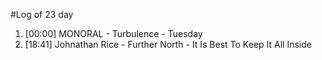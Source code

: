 #Log of 23 day

1. [00:00] MONORAL - Turbulence - Tuesday
1. [18:41] Johnathan Rice - Further North - It Is Best To Keep It All Inside
